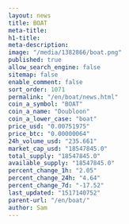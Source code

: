```yaml
---
layout: news
title: BOAT
meta-title: 
h1-title: 
meta-description: 
image: "/media/1382866/boat.png"
published: true
allow_search_engine: false
sitemap: false
enable_comment: false
sort_order: 1071
permalink: "/en/boat/news.html"
coin_a_symbol: "BOAT"
coin_a_name: "Doubloon"
coin_a_lower_case: "boat"
price_usd: "0.00751975"
price_btc: "0.00000064"
24h_volume_usd: "235.661"
market_cap_usd: "18547845.0"
total_supply: "18547845.0"
available_supply: "18547845.0"
percent_change_1h: "2.05"
percent_change_24h: "4.64"
percent_change_7d: "-17.52"
last_updated: "1517140752"
parent-url: "/en/boat/"
author: Sam
---
```


